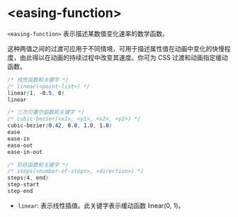 # \<easing-function\>

`<easing-function>` 表示描述某数值变化速率的数学函数。

这种两值之间的过渡可应用于不同情境，可用于描述属性值在动画中变化的快慢程度，由此得以在动画的持续过程中改变其速度。你可为 CSS 过渡和动画指定缓动函数。

```css
/* 线性函数和关键字 */
/* linear(<point-list>) */
linear(1, -0.5, 0)
linear

/* 三次贝塞尔函数和关键字 */
/* cubic-bezier(<x1>, <y1>, <x2>, <y2>) */
cubic-bezier(0.42, 0.0, 1.0, 1.0)
ease
ease-in
ease-out
ease-in-out

/* 阶跃函数和关键字 */
/* steps(<number-of-steps>, <direction>) */
steps(4, end)
step-start
step-end
```

- `linear`: 表示线性插值。此关键字表示缓动函数 linear(0, 1)。
  <!-- ![](/images/frontend/css/easing-function/linear.svg) -->
